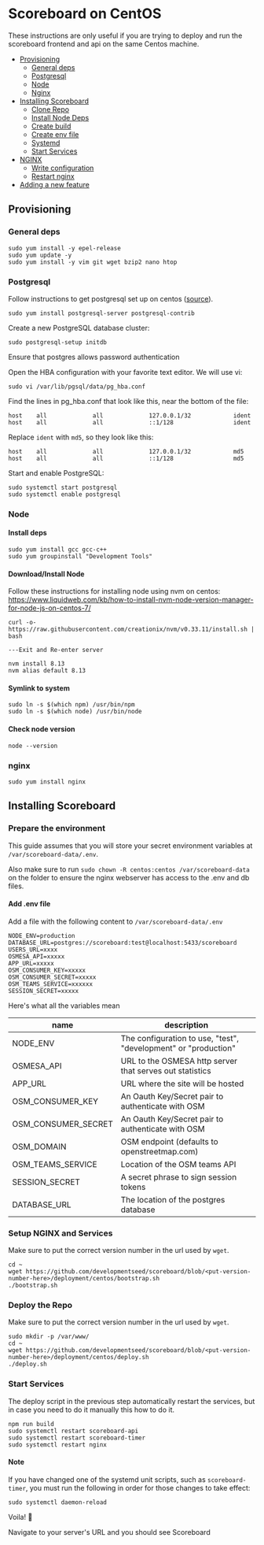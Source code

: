 # Scoreboard on CentOS

These instructions are only useful if you are trying to deploy and run the scoreboard frontend and api on the same Centos machine.

* [Provisioning](#provisioning)
    * [General deps](#general-deps)
    * [Postgresql](#postgresql)
    * [Node](#node)
    * [Nginx](#nginx)
* [Installing Scoreboard](#installing-scoreboard)
    * [Clone Repo](#clone-repo)
    * [Install Node Deps](#install-node-deps)
    * [Create build](#create-build)
    * [Create env file](#create-env-file)
    * [Systemd](#systemd)
    * [Start Services](#start-services)
* [NGINX](#nginx-1)
    * [Write configuration](#write-configuration)
    * [Restart nginx](#restart-nginx)
* [Adding a new feature](#adding-a-new-feature)

## Provisioning

### General deps
```
sudo yum install -y epel-release
sudo yum update -y
sudo yum install -y vim git wget bzip2 nano htop
```

### Postgresql
Follow instructions to get postgresql set up on centos ([source](https://www.digitalocean.com/community/tutorials/how-to-install-and-use-postgresql-on-centos-7)).

```
sudo yum install postgresql-server postgresql-contrib
```

Create a new PostgreSQL database cluster:
```
sudo postgresql-setup initdb
```

Ensure that postgres allows password authentication

Open the HBA configuration with your favorite text editor. We will use vi:

```
sudo vi /var/lib/pgsql/data/pg_hba.conf
```

Find the lines in pg_hba.conf that look like this, near the bottom of the file:

```
host    all             all             127.0.0.1/32            ident
host    all             all             ::1/128                 ident
```

Replace `ident` with `md5`, so they look like this:
```
host    all             all             127.0.0.1/32            md5
host    all             all             ::1/128                 md5
```

Start and enable PostgreSQL:

```
sudo systemctl start postgresql
sudo systemctl enable postgresql
```

### Node
#### Install deps
```
sudo yum install gcc gcc-c++
sudo yum groupinstall "Development Tools"
```

#### Download/Install Node
Follow these instructions for installing node using nvm on centos: https://www.liquidweb.com/kb/how-to-install-nvm-node-version-manager-for-node-js-on-centos-7/

```
curl -o- https://raw.githubusercontent.com/creationix/nvm/v0.33.11/install.sh | bash

---Exit and Re-enter server

nvm install 8.13
nvm alias default 8.13
```

#### Symlink to system
```
sudo ln -s $(which npm) /usr/bin/npm
sudo ln -s $(which node) /usr/bin/node
```

#### Check node version

```
node --version
```

### nginx
```
sudo yum install nginx
```

## Installing Scoreboard

### Prepare the environment

This guide assumes that you will store your secret environment variables at `/var/scoreboard-data/.env`.

Also make sure to run `sudo chown -R centos:centos /var/scoreboard-data` on the folder to ensure the nginx webserver has access to the .env and db files.

#### Add .env file

Add a file with the following content to `/var/scoreboard-data/.env`

```
NODE_ENV=production
DATABASE_URL=postgres://scoreboard:test@localhost:5433/scoreboard
USERS_URL=xxxx
OSMESA_API=xxxxx
APP_URL=xxxxx
OSM_CONSUMER_KEY=xxxxx
OSM_CONSUMER_SECRET=xxxxx
OSM_TEAMS_SERVICE=xxxxxx
SESSION_SECRET=xxxxx
```

Here's what all the variables mean

| name | description
| ---  | -----
| NODE_ENV | The configuration to use, "test", "development" or "production"
| OSMESA_API | URL to the OSMESA http server that serves out statistics
| APP_URL | URL where the site will be hosted
| OSM_CONSUMER_KEY | An Oauth Key/Secret pair to authenticate with OSM
| OSM_CONSUMER_SECRET | An Oauth Key/Secret pair to authenticate with OSM
| OSM_DOMAIN | OSM endpoint (defaults to openstreetmap.com)
| OSM_TEAMS_SERVICE | Location of the OSM teams API
| SESSION_SECRET | A secret phrase to sign session tokens
| DATABASE_URL | The location of the postgres database

### Setup NGINX and Services
Make sure to put the correct version number in the url used by `wget`.

```
cd ~
wget https://github.com/developmentseed/scoreboard/blob/<put-version-number-here>/deployment/centos/bootstrap.sh
./bootstrap.sh
```


### Deploy the Repo 
Make sure to put the correct version number in the url used by `wget`.

```
sudo mkdir -p /var/www/
cd ~
wget https://github.com/developmentseed/scoreboard/blob/<put-version-number-here>/deployment/centos/deploy.sh
./deploy.sh
```

### Start Services
The deploy script in the previous step automatically restart the services, but in case you need to do it manually this how to do it.

```
npm run build
sudo systemctl restart scoreboard-api
sudo systemctl restart scoreboard-timer
sudo systemctl restart nginx 
```

#### Note
If you have changed one of the systemd unit scripts, such as `scoreboard-timer`, you must run the following in order for those changes to take effect:
```
sudo systemctl daemon-reload
```

Voila! 👏

Navigate to your server's URL and you should see Scoreboard
